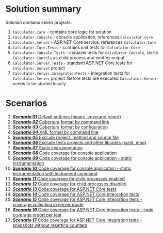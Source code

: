 # Solution summary

Solution contains seven projects:
1. `Calculator.Core` - contains core logic for solution
2. `Calculator.Console` - console application, references `Calculator.Core`
3. `Calculator.Server` - ASP.NET Core service, references `Calculator.Core`
4. `Calculator.Core.Tests` - contains unit tests for `Calculator.Core`
5. `Calculator.Console.Tests` - contains tests for `Calculator.Console`, starts `Calculator.Console` as child process and verifies output
6. `Calculator.Server.Tests` - standard ASP.NET Core tests for `Calculator.Server` project
7. `Calculator.Server.IntegrationTests` - integration tests for `Calculator.Server` project. Before tests are executed `Calculator.Server` needs to be started locally

# Scenarios

1. [***Scenario 01*** Default settings (binary .coverage report)](scenarios/scenario01/README.md)
2. [***Scenario 02*** Cobertura format by command line](scenarios/scenario02/README.md)
3. [***Scenario 03*** Cobertura format by configuration](scenarios/scenario03/README.md)
4. [***Scenario 04*** XML format by command line](scenarios/scenario04/README.md)
5. [***Scenario 05*** Exclude project, method and source file](scenarios/scenario05/README.md)
6. [***Scenario 06*** Exclude tests projects and other libraries (xunit, moq)](scenarios/scenario06/README.md)
7. [***Scenario 07*** Static instrumentation](scenarios/scenario07/README.md)
8. [***Scenario 08*** Code coverage for console application](scenarios/scenario08/README.md)
9. [***Scenario 09*** Code coverage for console application - static instrumentation](scenarios/scenario09/README.md)
10. [***Scenario 10*** Code coverage for console application - static instrumentation with instrument command](scenarios/scenario10/README.md)
11. [***Scenario 11*** Code coverage for child processes enabled](scenarios/scenario11/README.md)
12. [***Scenario 12*** Code coverage for child processes disabled](scenarios/scenario12/README.md)
13. [***Scenario 13*** Code coverage for ASP.NET Core tests](scenarios/scenario13/README.md)
14. [***Scenario 14*** Code coverage for ASP.NET Core integration tests](scenarios/scenario14/README.md)
15. [***Scenario 15*** Code coverage for ASP.NET Core integration tests - coverage collection in server mode](scenarios/scenario15/README.md)
16. [***Scenario 16*** Code coverage for ASP.NET Core integration tests - code coverage report per test](scenarios/scenario16/README.md)
17. [***Scenario 17*** Code coverage for ASP.NET Core integration tests - snapshots without resetting counters](scenarios/scenario17/README.md)